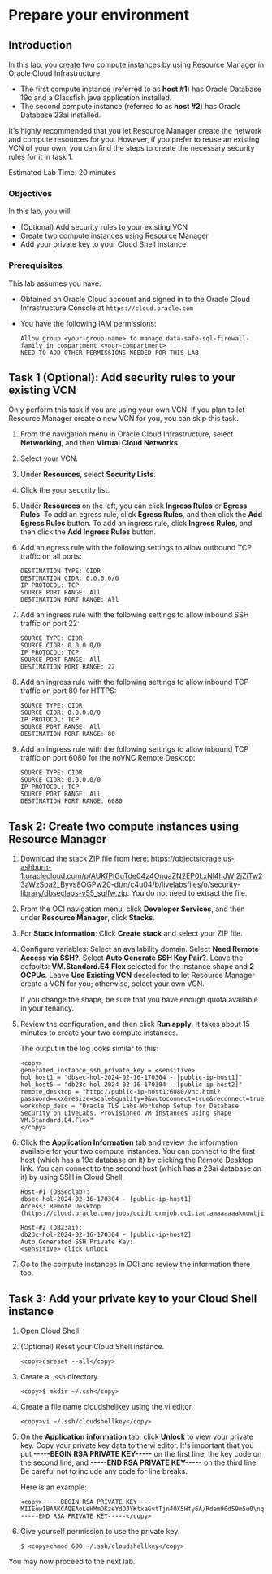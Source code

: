 # Prepare your environment

## Introduction

In this lab, you create two compute instances by using Resource Manager in Oracle Cloud Infrastructure. 

- The first compute instance (referred to as **host #1**) has Oracle Database 19c and a Glassfish java application installed.
- The second compute instance (referred to as **host #2**) has Oracle Database 23ai installed.

It's highly recommended that you let Resource Manager create the network and compute resources for you. However, if you prefer to reuse an existing VCN of your own, you can find the steps to create the necessary security rules for it in task 1. 

Estimated Lab Time: 20 minutes

### Objectives

In this lab, you will:

- (Optional) Add security rules to your existing VCN
- Create two compute instances using Resource Manager
- Add your private key to your Cloud Shell instance

### Prerequisites

This lab assumes you have:

- Obtained an Oracle Cloud account and signed in to the Oracle Cloud Infrastructure Console at `https://cloud.oracle.com`
- You have the following IAM permissions:

    ```text
    Allow group <your-group-name> to manage data-safe-sql-firewall-family in compartment <your-compartment>
    NEED TO ADD OTHER PERMISSIONS NEEDED FOR THIS LAB
    ```



## Task 1 (Optional): Add security rules to your existing VCN

Only perform this task if you are using your own VCN. If you plan to let Resource Manager create a new VCN for you, you can skip this task.

1. From the navigation menu in Oracle Cloud Infrastructure, select **Networking**, and then **Virtual Cloud Networks**.

2. Select your VCN.

3. Under **Resources**, select **Security Lists**.

4. Click the your security list.

5. Under **Resources** on the left, you can click **Ingress Rules** or **Egress Rules**. To add an egress rule, click **Egress Rules**, and then click the **Add Egress Rules** button. To add an ingress rule, click **Ingress Rules**, and then click the **Add Ingress Rules** button.

6. Add an egress rule with the following settings to allow outbound TCP traffic on all ports:

    ```
    DESTINATION TYPE: CIDR
    DESTINATION CIDR: 0.0.0.0/0
    IP PROTOCOL: TCP
    SOURCE PORT RANGE: All
    DESTINATION PORT RANGE: All
    ```

7. Add an ingress rule with the following settings to allow inbound SSH traffic on port 22:

    ```
    SOURCE TYPE: CIDR
    SOURCE CIDR: 0.0.0.0/0
    IP PROTOCOL: TCP
    SOURCE PORT RANGE: All
    DESTINATION PORT RANGE: 22
    ```

8. Add an ingress rule with the following settings to allow inbound TCP traffic on port 80 for HTTPS:

    ```
    SOURCE TYPE: CIDR
    SOURCE CIDR: 0.0.0.0/0
    IP PROTOCOL: TCP
    SOURCE PORT RANGE: All
    DESTINATION PORT RANGE: 80
    ```


9. Add an ingress rule with the following settings to allow inbound TCP traffic on port 6080 for the noVNC Remote Desktop:

    ```
    SOURCE TYPE: CIDR
    SOURCE CIDR: 0.0.0.0/0
    IP PROTOCOL: TCP
    SOURCE PORT RANGE: All
    DESTINATION PORT RANGE: 6080
    ```


## Task 2: Create two compute instances using Resource Manager

1. Download the stack ZIP file from here: https://objectstorage.us-ashburn-1.oraclecloud.com/p/AUKfPIGuTde04z4OnuaZN2EP0LxNl4hJWI2jZiTw23aWzSoa2_Byvs8OGPw20-dt/n/c4u04/b/livelabsfiles/o/security-library/dbseclabs-v55_sqlfw.zip. You do not need to extract the file.

1. From the OCI navigation menu, click **Developer Services**, and then under **Resource Manager**, click **Stacks**.

2. For **Stack information**: Click **Create stack** and select your ZIP file.

3. Configure variables: Select an availability domain. Select **Need Remote Access via SSH?**. Select **Auto Generate SSH Key Pair?**. Leave the defaults: **VM.Standard.E4.Flex** selected for the instance shape and **2 OCPUs**. Leave **Use Existing VCN** deselected to let Resource Manager create a VCN for you; otherwise, select your own VCN.

   If you change the shape, be sure that you have enough quota available in your tenancy.

4. Review the configuration, and then click **Run apply**. It takes about 15 minutes to create your two compute instances.

    The output in the log looks similar to this:

    ```text
    <copy>
    generated_instance_ssh_private_key = <sensitive>
    hol_host1 = "dbsec-hol-2024-02-16-170304 - [public-ip-host1]"
    hol_host5 = "db23c-hol-2024-02-16-170304 - [public-ip-host2]"
    remote_desktop = "http://public-ip-host1:6080/vnc.html?password=xxx&resize=scale&quality=9&autoconnect=true&reconnect=true"
    workshop_desc = "Oracle TLS Labs Workshop Setup for Database Security on LiveLabs. Provisioned VM instances using shape VM.Standard.E4.Flex" 
    </copy>
    ```


5. Click the **Application Information** tab and review the information available for your two compute instances. You can connect to the first host (which has a 19c database on it) by clicking the Remote Desktop link. You can connect to the second host (which has a 23ai database on it) by using SSH in Cloud Shell.

    ```text
    Host-#1 (DBSeclab):
    dbsec-hol-2024-02-16-170304 - [public-ip-host1]
    Access: Remote Desktop (https://cloud.oracle.com/jobs/ocid1.ormjob.oc1.iad.amaaaaaaknuwtjiak72pr6p24xlohulbc6tvqcbojbosv3bbwfw4kdhn3xva#)
    
    Host-#2 (DB23ai):
    db23c-hol-2024-02-16-170304 - [public-ip-host2]
    Auto Generated SSH Private Key:
    <sensitive> click Unlock
    ```

6. Go to the compute instances in OCI and review the information there too.

## Task 3: Add your private key to your Cloud Shell instance

1. Open Cloud Shell. 

2. (Optional) Reset your Cloud Shell instance.

    ```text
    <copy>csreset --all</copy>
    ```

3. Create a `.ssh` directory.

    ```text
    <copy>$ mkdir ~/.ssh</copy>
    ```

4. Create a file name cloudshellkey using the vi editor.

    ```text
    <copy>vi ~/.ssh/cloudshellkey</copy>
    ```

5. On the **Application information** tab, click **Unlock** to view your private key. Copy your private key data to the vi editor. It's  important that you put **-----BEGIN RSA PRIVATE KEY-----** on the first line, the key code on the second line, and **-----END RSA PRIVATE KEY-----** on the third line. Be careful not to include any code for line breaks.

    Here is an example:

    ```text
    <copy>-----BEGIN RSA PRIVATE KEY-----
    MIIEowIBAAKCAQEAoLeHMmDKzeYdOJYKtxaGvtTjn40X5Hfy6A/Rdem90d59m5u0\nqSXmzGYqX1Yj1tgd6...AQj8uvBC7kW8Fstl
    -----END RSA PRIVATE KEY-----</copy>
    ```

6. Give yourself permission to use the private key.

    ```text
    $ <copy>chmod 600 ~/.ssh/cloudshellkey</copy>
    ```







You may now proceed to the next lab.






